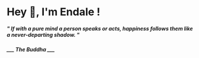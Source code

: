 <h1 title="head"> Hey 👋, I'm Endale !</h1>

**<h5><i>" If with a pure mind a person speaks or acts, happiness follows them like a never-departing shadow. "</i></h5>**

*<b>___ The Buddha ___</b>*
